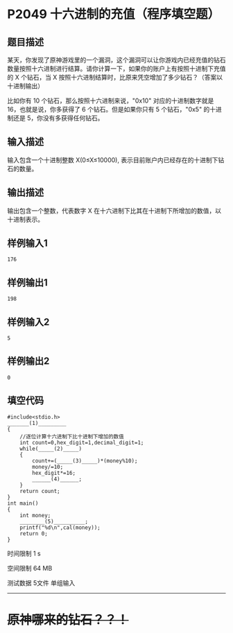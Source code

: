 # P2049 十六进制的充值（程序填空题）

## 题目描述
某天，你发现了原神游戏里的一个漏洞，这个漏洞可以让你游戏内已经充值的钻石数量按照十六进制进行结算。请你计算一下，如果你的账户上有按照十进制下充值的 X 个钻石，当 X 按照十六进制结算时，比原来凭空增加了多少钻石？（答案以十进制输出）

比如你有 10 个钻石，那么按照十六进制来说，"0x10" 对应的十进制数字就是 16，也就是说，你多获得了 6 个钻石。但是如果你只有 5 个钻石，"0x5" 的十进制还是 5，你没有多获得任何钻石。

## 输入描述
输入包含一个十进制整数 X(0≤X≤10000), 表示目前账户内已经存在的十进制下钻石的数量。

## 输出描述
输出包含一个整数，代表数字 X 在十六进制下比其在十进制下所增加的数值，以十进制表示。

## 样例输入1

```
176
```

## 样例输出1

```
198
```

## 样例输入2

```
5
```

## 样例输出2

```
0
```

## 填空代码
```
#include<stdio.h>
_______(1)_________
{
	//逐位计算十六进制下比十进制下增加的数值
	int count=0,hex_digit=1,decimal_digit=1;
	while(_____(2)_____)
	{
		count+=(_____(3)_____)*(money%10);
		money/=10;
		hex_digit*=16;
		______(4)______;
	}
	return count;
}
int main()
{
	int money;
	________(5)__________;
	printf("%d\n",cal(money));
	return 0;
}
```

时间限制  1 s

空间限制  64 MB

测试数据  5文件 单组输入

***
# ~~原神哪来的钻石？？！~~
